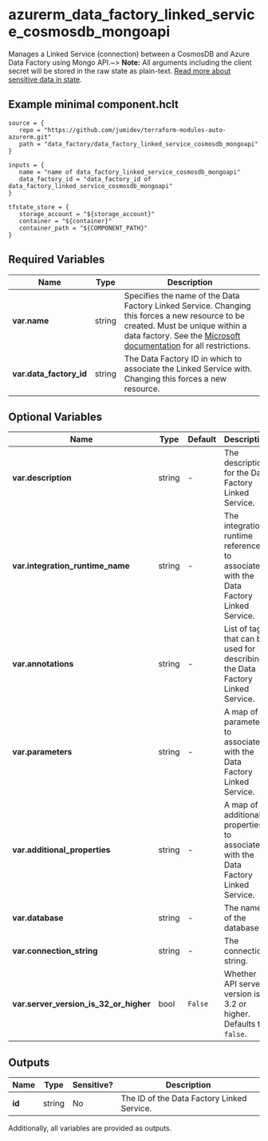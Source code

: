 # azurerm_data_factory_linked_service_cosmosdb_mongoapi

Manages a Linked Service (connection) between a CosmosDB and Azure Data Factory using Mongo API.~> **Note:** All arguments including the client secret will be stored in the raw state as plain-text. [Read more about sensitive data in state](/docs/state/sensitive-data.html).

## Example minimal component.hclt

```hcl
source = {
   repo = "https://github.com/jumidev/terraform-modules-auto-azurerm.git" 
   path = "data_factory/data_factory_linked_service_cosmosdb_mongoapi" 
}

inputs = {
   name = "name of data_factory_linked_service_cosmosdb_mongoapi" 
   data_factory_id = "data_factory_id of data_factory_linked_service_cosmosdb_mongoapi" 
}

tfstate_store = {
   storage_account = "${storage_account}" 
   container = "${container}" 
   container_path = "${COMPONENT_PATH}" 
}

```

## Required Variables

| Name | Type |  Description |
| ---- | --------- |  ----------- |
| **var.name** | string |  Specifies the name of the Data Factory Linked Service. Changing this forces a new resource to be created. Must be unique within a data factory. See the [Microsoft documentation](https://docs.microsoft.com/azure/data-factory/naming-rules) for all restrictions. | 
| **var.data_factory_id** | string |  The Data Factory ID in which to associate the Linked Service with. Changing this forces a new resource. | 

## Optional Variables

| Name | Type |  Default  |  Description |
| ---- | --------- |  ----------- | ----------- |
| **var.description** | string |  -  |  The description for the Data Factory Linked Service. | 
| **var.integration_runtime_name** | string |  -  |  The integration runtime reference to associate with the Data Factory Linked Service. | 
| **var.annotations** | string |  -  |  List of tags that can be used for describing the Data Factory Linked Service. | 
| **var.parameters** | string |  -  |  A map of parameters to associate with the Data Factory Linked Service. | 
| **var.additional_properties** | string |  -  |  A map of additional properties to associate with the Data Factory Linked Service. | 
| **var.database** | string |  -  |  The name of the database. | 
| **var.connection_string** | string |  -  |  The connection string. | 
| **var.server_version_is_32_or_higher** | bool |  `False`  |  Whether API server version is 3.2 or higher. Defaults to `false`. | 



## Outputs

| Name | Type | Sensitive? | Description |
| ---- | ---- | --------- | --------- |
| **id** | string | No  | The ID of the Data Factory Linked Service. | 

Additionally, all variables are provided as outputs.
